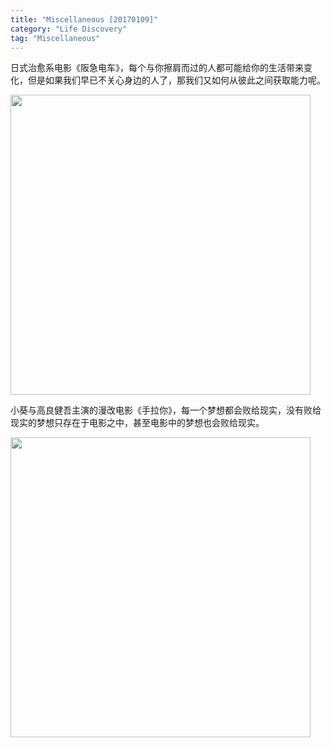 ```yaml
---
title: "Miscellaneous [20170109]"
category: "Life Discovery"
tag: "Miscellaneous"
---
```


日式治愈系电影《阪急电车》，每个与你擦肩而过的人都可能给你的生活带来变化，但是如果我们早已不关心身边的人了，那我们又如何从彼此之间获取能力呢。

<img class="img-responsive center-block" src="https://raw.githubusercontent.com/joshua19881228/my_blogs/master/Life_Discovery/Miscellaneous/figures/阪急电车.jpg" alt="" width="480"/>

小葵与高良健吾主演的漫改电影《手拉你》，每一个梦想都会败给现实，没有败给现实的梦想只存在于电影之中，甚至电影中的梦想也会败给现实。

<img class="img-responsive center-block" src="https://raw.githubusercontent.com/joshua19881228/my_blogs/master/Life_Discovery/Miscellaneous/figures/Solanin.jpg" alt="" width="480"/>
